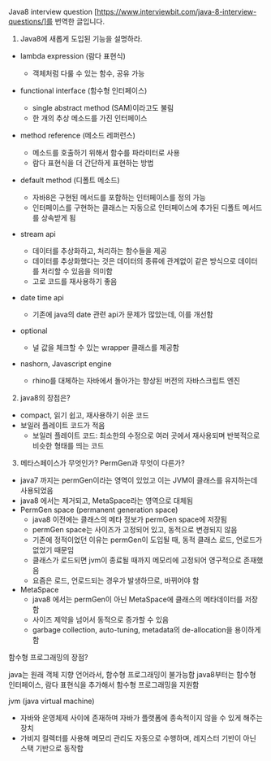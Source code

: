 Java8 interview question [https://www.interviewbit.com/java-8-interview-questions/]를 번역한 글입니다.

1. Java8에 새롭게 도입된 기능을 설명하라.

- lambda expression (람다 표현식)
    - 객체처럼 다룰 수 있는 함수, 공유 가능 
    
- functional interface (함수형 인터페이스)
    - single abstract method (SAM)이라고도 불림
    - 한 개의 추상 메소드를 가진 인터페이스 
     
- method reference (메소드 레퍼런스)
    - 메소드를 호출하기 위해서 함수를 파라미터로 사용
    - 람다 표현식을 더 간단하게 표현하는 방법
    
- default method (디폴트 메소드)
    - 자바8은 구현된 메서드를 포함하는 인터페이스를 정의 가능
    - 인터페이스를 구현하는 클래스는 자동으로 인터페이스에 추가된 디폴트 메서드를 상속받게 됨
    
- stream api
    - 데이터를 추상화하고, 처리하는 함수들을 제공
    - 데이터를 추상화했다는 것은 데이터의 종류에 관계없이 같은 방식으로 데이터를 처리할 수 있음을 의미함
    - 고로 코드를 재사용하기 좋음
    
- date time api
    - 기존에 java의 date 관련 api가 문제가 많았는데, 이를 개선함
    
- optional
    - 널 값을 체크할 수 있는 wrapper 클래스를 제공함
    
- nashorn, Javascript engine
    - rhino를 대체하는 자바에서 돌아가는 향상된 버전의 자바스크립트 엔진

2. java8의 장점은?
- compact, 읽기 쉽고, 재사용하기 쉬운 코드
- 보일러 플레이트 코드가 적음
    - 보일러 플레이트 코드: 최소한의 수정으로 여러 곳에서 재사용되며 반복적으로 비슷한 형태를 띄는 코드

3. 메타스페이스가 무엇인가? PermGen과 무엇이 다른가?
- java7 까지는 permGen이라는 영역이 있었고 이는 JVM이 클래스를 유지하는데 사용되었음
- java8 에서는 제거되고, MetaSpace라는 영역으로 대체됨
- PermGen space (permanent generation space)
    - java8 이전에는 클래스의 메타 정보가 permGen space에 저장됨
    - permGen space는 사이즈가 고정되어 있고, 동적으로 변경되지 않음
    - 기존에 정적이었던 이유는 permGen이 도입될 때, 동적 클래스 로드, 언로드가 없었기 때문임
    - 클래스가 로드되면 jvm이 종료될 때까지 메모리에 고정되어 영구적으로 존재했음
    - 요즘은 로드, 언로드되는 경우가 발생하므로, 바뀌어야 함
- MetaSpace
    - java8 에서는 permGen이 아닌 MetaSpace에 클래스의 메타데이터를 저장함
    - 사이즈 제약을 넘어서 동적으로 증가할 수 있음
    - garbage collection, auto-tuning, metadata의 de-allocation을 용이하게 함
    
함수형 프로그래밍의 장점?

java는 원래 객체 지향 언어라서, 함수형 프로그래밍이 불가능함
java8부터는 함수형 인터페이스, 람다 표현식을 추가해서 함수형 프로그래밍을 지원함

jvm (java virtual machine) 
- 자바와 운영체제 사이에 존재하며 자바가 플랫폼에 종속적이지 않을 수 있게 해주는 장치
- 가비지 컬렉터를 사용해 메모리 관리도 자동으로 수행하며, 레지스터 기반이 아닌 스택 기반으로 동작함


